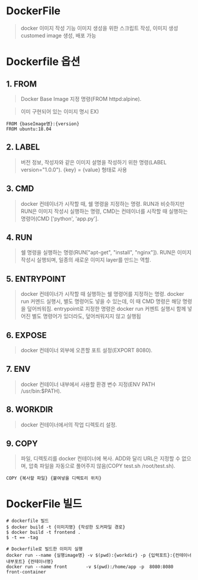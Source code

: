 DockerFile
==========

> docker 이미지 작성 기능
> 이미지 생성을 위한 스크립트 작성, 이미지 생성
> customed image 생성, 배포 가능

# Dockerfile 옵션

## 1. FROM
> Docker Base Image 지정 명령(FROM httpd:alpine).  

> 이미 구현되어 있는 이미지 명시 
EX)
```
FROM {baseImage명}:{version}
FROM ubuntu:18.04
```


## 2. LABEL
> 버전 정보, 작성자와 같은 이미지 설명을 작성하기 위한 명령(LABEL version="1.0.0"). 
> {key} = {value} 형태로 사용 

## 3. CMD
> docker 컨테이너가 시작할 때, 쉘 명령을 지정하는 명령. RUN과 비슷하지만 RUN은 이미지 작성시 실행하는 명령, CMD는 컨테이너를 시작할 때 실행하는 명령어(CMD ['python', 'app.py'].  

## 4. RUN
> 쉘 명령을 실행하는 명령(RUN["apt-get", "install", "nginx"]). RUN은 이미지 작성시 실행되며, 일종의 새로운 이미지 layer를 만드는 역할.  

## 5. ENTRYPOINT
> docker 컨테이너가 시작할 때 실행하는 쉘 명령어를 지정하는 명령. docker run 커멘드 실행시, 별도 명령어도 넣을 수 있는데,
이 때 CMD 명령은 해당 명령을 덮어씌워짐. entrypoint로 지정한 명령은 docker run 커멘트 실행시 함께 넣어진 별도 명령어가 있더라도, 덮어씌워지지 않고 실행됩    

## 6. EXPOSE
> docker 컨테이너 외부에 오픈할 포트 설정(EXPORT 8080).  

## 7. ENV
> docker 컨테이너 내부에서 사용할 환경 변수 지정(ENV PATH /usr/bin:$PATH).  

## 8. WORKDIR
> docker 컨테이너에서의 작업 디렉토리 설정.  

## 9. COPY
> 파일, 디렉토리를 docker 컨테이너에 복사. ADD와 달리 URL은 지정할 수 없으며, 압축 파일을 자동으로 풀어주지 않음(COPY test.sh /root/test.sh).  
```
COPY {복사할 파일} {붙여넣을 디렉토리 위치}
```


# DockerFile 빌드

```
# dockerfile 빌드
$ docker build -t {이미지명} {작성한 도커파일 경로}
$ docker build -t frontend .
$ -t == -tag

# Dockerfile로 빌드한 이미지 실행
docker run --name {실행image명} -v $(pwd):{workdir} -p {입력포트}:{컨테이너내부포트} {컨테이너명}
docker run --name front       -v $(pwd):/home/app -p  8080:8080              front-container
```




























